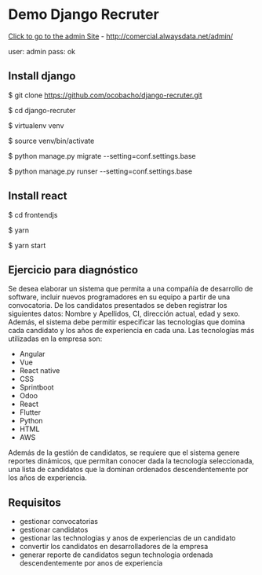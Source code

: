 # Demo Django Recruter

[Click to go to the admin Site](http://comercial.alwaysdata.net/admin/) - http://comercial.alwaysdata.net/admin/

user: admin
pass: ok


## Install django

$ git clone https://github.com/ocobacho/django-recruter.git

$ cd django-recruter

$ virtualenv venv

$ source venv/bin/activate

$ python manage.py migrate --setting=conf.settings.base

$ python manage.py runser --setting=conf.settings.base

## Install react

$ cd frontendjs

$ yarn 

$ yarn start


## Ejercicio para diagnóstico

Se desea elaborar un sistema que permita a una compañía de desarrollo de software, incluir nuevos programadores en su equipo a partir de una convocatoria. De los candidatos presentados se deben registrar los siguientes datos: Nombre y Apellidos, CI, dirección actual, edad y sexo. Además, el sistema debe permitir especificar las tecnologías que domina cada candidato y los años de experiencia en cada una. Las tecnologías más utilizadas en la empresa son: 

- Angular
- Vue
- React native
- CSS
- Sprintboot
- Odoo
- React
- Flutter
- Python
- HTML
- AWS

Además de la gestión de candidatos, se requiere que el sistema genere reportes dinámicos, que permitan conocer dada la tecnología seleccionada, una lista de candidatos que la dominan ordenados descendentemente por los años de experiencia.
## Requisitos
- gestionar convocatorias
- gestionar candidatos
- gestionar las technologias y anos de experiencias de un candidato
- convertir los candidatos en desarrolladores de la empresa
- generar reporte de candidatos segun technologia ordenada descendentemente por anos de experiencia